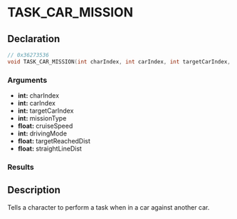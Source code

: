# TASK_CAR_MISSION

## Declaration
```cpp
// 0x36273536
void TASK_CAR_MISSION(int charIndex, int carIndex, int targetCarIndex, int missionType, float cruiseSpeed, int drivingMode, float targetReachedDist, float straightLineDist);
```

### Arguments
- **int:** charIndex
- **int:** carIndex
- **int:** targetCarIndex
- **int:** missionType
- **float:** cruiseSpeed
- **int:** drivingMode
- **float:** targetReachedDist
- **float:** straightLineDist

### Results

## Description
Tells a character to perform a task when in a car against another car.